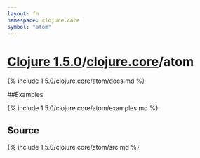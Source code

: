 ```yaml
---
layout: fn
namespace: clojure.core
symbol: "atom"
---
```


# [Clojure 1.5.0](../../)/[clojure.core](../)/atom

{% include 1.5.0/clojure.core/atom/docs.md %}

##Examples

{% include 1.5.0/clojure.core/atom/examples.md %}
## Source
{% include 1.5.0/clojure.core/atom/src.md %}

